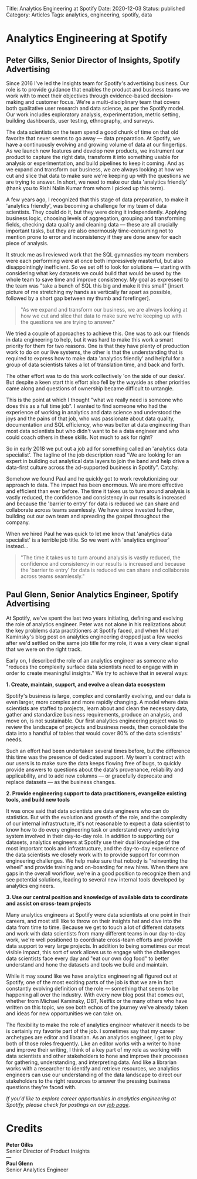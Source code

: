 Title: Analytics Engineering at Spotify
Date: 2020-12-03
Status: published
Category: Articles
Tags: analytics, engineering, spotify, data

# Analytics Engineering at Spotify

## Peter Gilks, Senior Director of Insights, Spotify Advertising

Since 2016 I've led the Insights team for Spotify's advertising business. Our role is to provide guidance that enables the product and business teams we work with to meet their objectives through evidence-based decision-making and customer focus. We're a multi-disciplinary team that covers both qualitative user research and data science, as per the Spotify model. Our work includes exploratory analysis, experimentation, metric setting, building dashboards, user testing, ethnography, and surveys.

The data scientists on the team spend a good chunk of time on that old favorite that never seems to go away — data preparation. At Spotify, we have a continuously evolving and growing volume of data at our fingertips. As we launch new features and develop new products, we instrument our product to capture the right data, transform it into something usable for analysis or experimentation, and build pipelines to keep it coming. And as we expand and transform our business, we are always looking at how we cut and slice that data to make sure we're keeping up with the questions we are trying to answer. In short, we need to make our data 'analytics friendly' (thank you to Rishi Nalin Kumar from whom I picked up this term).

A few years ago, I recognized that this stage of data preparation, to make it 'analytics friendly', was becoming a challenge for my team of data scientists. They could do it, but they were doing it independently. Applying business logic, choosing levels of aggregation, grouping and transforming fields, checking data quality and cleaning data — these are all crucially important tasks, but they are also enormously time-consuming not to mention prone to error and inconsistency if they are done anew for each piece of analysis.

It struck me as I reviewed work that the SQL gymnastics my team members were each performing were at once both impressively masterful, but also disappointingly inefficient. So we set off to look for solutions — starting with considering what key datasets we could build that would be used by the whole team to save time and improve consistency. My goal as expressed to the team was "take a bunch of SQL this big and make it this small" [insert picture of me stretching my hands as vertically far apart as possible, followed by a short gap between my thumb and forefinger].

> "As we expand and transform our business, we are always looking at how we cut and slice that data to make sure we're keeping up with the questions we are trying to answer."

We tried a couple of approaches to achieve this. One was to ask our friends in data engineering to help, but it was hard to make this work a smart priority for them for two reasons. One is that they have plenty of production work to do on our live systems, the other is that the understanding that is required to express how to make data 'analytics friendly' and helpful for a group of data scientists takes a lot of translation time, and back and forth.

The other effort was to do this work collectively 'on the side of our desks'. But despite a keen start this effort also fell by the wayside as other priorities came along and questions of ownership became difficult to untangle.

This is the point at which I thought "what we really need is someone who does this as a full time job". I wanted to find someone who had the experience of working in analytics and data science and understood the joys and the pains of that job, who was passionate about data quality, documentation and SQL efficiency, who was better at data engineering than most data scientists but who didn't want to be a data engineer and who could coach others in these skills. Not much to ask for right?

So in early 2018 we put out a job ad for something called an 'analytics data specialist'. The tagline of the job description read "We are looking for an expert in building out analytical data layers to join the band and help drive a data-first culture across the ad-supported business in Spotify". Catchy.

Somehow we found Paul and he quickly got to work revolutionizing our approach to data. The impact has been enormous. We are more effective and efficient than ever before. The time it takes us to turn around analysis is vastly reduced, the confidence and consistency in our results is increased and because the 'barrier to entry' for data is reduced we can share and collaborate across teams seamlessly. We have since invested further, building out our own team and spreading the gospel throughout the company.

When we hired Paul he was quick to let me know that 'analytics data specialist' is a terrible job title. So we went with 'analytics engineer' instead...

> "The time it takes us to turn around analysis is vastly reduced, the confidence and consistency in our results is increased and because the 'barrier to entry' for data is reduced we can share and collaborate across teams seamlessly."

## Paul Glenn, Senior Analytics Engineer, Spotify Advertising

At Spotify, we've spent the last two years initiating, defining and evolving the role of analytics engineer. Peter was not alone in his realizations about the key problems data practitioners at Spotify faced, and when Michael Kaminsky's blog post on analytics engineering dropped just a few weeks after we'd settled on the same job title for my role, it was a very clear signal that we were on the right track.

Early on, I described the role of an analytics engineer as someone who "reduces the complexity surface data scientists need to engage with in order to create meaningful insights." We try to achieve that in several ways:

**1. Create, maintain, support, and evolve a clean data ecosystem**

Spotify's business is large, complex and constantly evolving, and our data is even larger, more complex and more rapidly changing. A model where data scientists are staffed to projects, learn about and clean the necessary data, gather and standardize business requirements, produce an analysis, and move on, is not sustainable. Our first analytics engineering project was to review the landscape of projects and business needs, then consolidate the data into a handful of tables that would cover 80% of the data scientists' needs.

Such an effort had been undertaken several times before, but the difference this time was the presence of dedicated support. My team's contract with our users is to make sure the data keeps flowing free of bugs, to quickly provide answers to questions about the data's provenance, reliability and applicability, and to add new columns — or gracefully deprecate and replace datasets — as the business changes.

**2. Provide engineering support to data practitioners, evangelize existing tools, and build new tools**

It was once said that data scientists are data engineers who can do statistics. But with the evolution and growth of the role, and the complexity of our internal infrastructure, it's not reasonable to expect a data scientist to know how to do every engineering task or understand every underlying system involved in their day-to-day role. In addition to supporting our datasets, analytics engineers at Spotify use their dual knowledge of the most important tools and infrastructure, and the day-to-day experience of the data scientists we closely work with to provide support for common engineering challenges. We help make sure that nobody is "reinventing the wheel" and provide training and on-boarding for new hires. When there are gaps in the overall workflow, we're in a good position to recognize them and see potential solutions, leading to several new internal tools developed by analytics engineers.

**3. Use our central position and knowledge of available data to coordinate and assist on cross-team projects**

Many analytics engineers at Spotify were data scientists at one point in their careers, and most still like to throw on their insights hat and dive into the data from time to time. Because we get to touch a lot of different datasets and work with data scientists from many different teams in our day-to-day work, we're well positioned to coordinate cross-team efforts and provide data support to very large projects. In addition to being sometimes our most visible impact, this sort of work allows us to engage with the challenges data scientists face every day and "eat our own dog food" to better understand and hone the datasets and tools we build and maintain.

While it may sound like we have analytics engineering all figured out at Spotify, one of the most exciting parts of the job is that we are in fact constantly evolving definition of the role — something that seems to be happening all over the industry. With every new blog post that comes out, whether from Michael Kaminsky, DBT, Netflix or the many others who have written on this topic, we see both echos of the journey we've already taken and ideas for new opportunities we can take on.

The flexibility to make the role of analytics engineer whatever it needs to be is certainly my favorite part of the job. I sometimes say that my career archetypes are editor and librarian. As an analytics engineer, I get to play both of those roles frequently. Like an editor works with a writer to hone and improve their writing, I think of a key part of my role as working with data scientists and other stakeholders to hone and improve their processes for gathering, understanding, and interpreting data. And like a librarian works with a researcher to identify and retrieve resources, we analytics engineers can use our understanding of the data landscape to direct our stakeholders to the right resources to answer the pressing business questions they're faced with.

*If you'd like to explore career opportunities in analytics engineering at Spotify, please check for postings on our [job page](https://www.spotifyjobs.com/).*

# Credits

**Peter Gilks**  
Senior Director of Product Insights  
—  
**Paul Glenn**  
Senior Analytics Engineer 